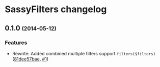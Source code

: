 # SassyFilters changelog


## 0.1.0 <span style="font-size: .8em">(2014-05-12)</span>

### Features


* Rewrite: Added combined multiple filters support `filters($filters)`
([81dee57bae](https://github.com/pascalduez/SassyFilters/commit/81dee57bae0522295a3870c36c9b9f914266716d),
[#1](https://github.com/pascalduez/SassyFilters/issues/1))
